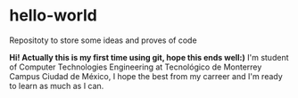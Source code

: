 # hello-world
Repositoty to store some ideas and proves of code

**Hi! Actually this is my first time using git, hope this ends well:)**
I'm student of Computer Technologies Engineering at Tecnológico de Monterrey Campus Ciudad de México, I hope the best from my carreer and I'm ready to learn as much as I can.
